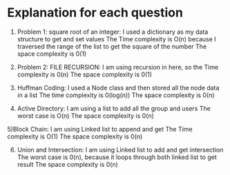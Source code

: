 # Explanation for each question 

1) Problem 1: square root of an integer:
    I used a dictionary as my data structure to get and set values
    The Time complexity is  O(n) because I traversed the range of the list to get the square of the number
    The space complexity is 0(1) 
   

2) Problem 2: FILE RECURSION:
    I am using recursion in here, so the Time complexity is 0(n) 
   The space complexity is 0(1)
   

3) Huffman Coding: 
    I used a Node class and then stored all the node data in 
    a list
   The time complexity is 0(log(n))
    The space complexity is 0(n)
 
   

4) Active Directory:
   I am using a list to add all the group and users 
    The worst case is  O(n) 
    The space complexity is 0(n)

   

5)Block Chain:
    I am using Linked list to append and get
    The Time complexity is O(1) 
    The space complexity is 0(n)


6) Union and Intersection:
    I am using Linked list to add and get intersection 
    The worst case is 0(n), because it loops through both linked list to get result 
    The space complexity is 0(n)
    

